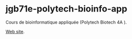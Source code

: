 # jgb71e-polytech-bioinfo-app
Cours de bioinformatique appliquée (Polytech Biotech 4A ).

[Web site](http://dputhier.github.io/jgb71e-polytech-bioinfo-app/).